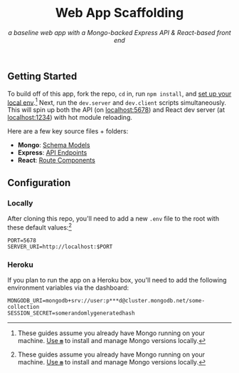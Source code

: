 <br/>
<h1 align=center>Web App Scaffolding</h1>
<p align=center><em>a baseline web app with a Mongo-backed Express API & React-based front end</em></p>
<br/>

Getting Started
---

To build off of this app, fork the repo, `cd` in, run `npm install`, and [set up your local env](#configuration).[^mongo] Next, run the `dev.server` and `dev.client` scripts simultaneously. This will spin up both the API (on [localhost:5678][server]) and React dev server (at [localhost:1234][client]) with hot module reloading.

Here are a few key source files + folders:

- **Mongo**: [Schema Models]
- **Express**: [API Endpoints]
- **React**: [Route Components]

Configuration
---

### Locally

After cloning this repo, you'll need to add a new `.env` file to the root with these default values:[^mongo]

```shell
PORT=5678
SERVER_URI=http://localhost:$PORT
```

### Heroku

If you plan to run the app on a Heroku box, you'll need to add the following environment variables via the dashboard:

```shell
MONGODB_URI=mongodb+srv://user:p***d@cluster.mongodb.net/some-collection
SESSION_SECRET=somerandomlygeneratedhash
```


[client]: http://localhost:1234 "Local React Dev Server"
[server]: http://localhost:5678/api/pages "Local Express API Server"

[Route Components]: https://github.com/rafegoldberg/web-app-template/tree/main/src/client/routes "~/src/client/routes/"
[Schema Models]: https://github.com/rafegoldberg/web-app-template/tree/main/src/db/models "~/src/db/models/"
[API Endpoints]: https://github.com/rafegoldberg/web-app-template/tree/main/src/server/api "~/src/server/api/"

[m]: https://www.npmjs.com/package/m "m—MongoDB Version Manager"


[^mongo]: These guides assume you already have Mongo running on your machine. [Use **`m`**][m] to install and manage Mongo versions locally.
